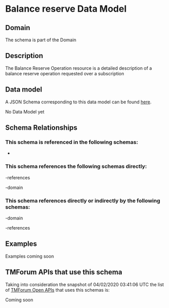 # Balance reserve Data Model

## Domain

The  schema is part of the  Domain

## Description

The Balance Reserve Operation resource is a detailed description of a balance reserve operation requested over a subscription

## Data model

A JSON Schema corresponding to this data model can be found
[here](https://github.com/tmforum-rand/schemas/blob/candidates/Customer/BalanceReserve.schema.json).

No Data Model yet

## Schema Relationships

### This schema is referenced in the following schemas:

-

### This schema references the following schemas directly:

-references

-domain

### This schema references directly or indirectly by the following schemas:

-domain

-references



## Examples

Examples coming soon

## TMForum APIs that use this schema

Taking into consideration the snapshot of 04/02/2020 03:41:06 UTC the list of [TMForum Open APIs](https://www.tmforum.org/open-apis/) that uses this schemas is:

Coming soon